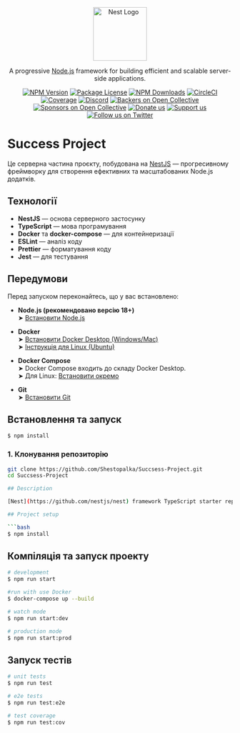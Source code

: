 <p align="center">
  <a href="http://nestjs.com/" target="blank"><img src="https://nestjs.com/img/logo-small.svg" width="120" alt="Nest Logo" /></a>
</p>

<p align="center">A progressive <a href="http://nodejs.org" target="_blank">Node.js</a> framework for building efficient and scalable server-side applications.</p>
<p align="center">
<a href="https://www.npmjs.com/~nestjscore" target="_blank"><img src="https://img.shields.io/npm/v/@nestjs/core.svg" alt="NPM Version" /></a>
<a href="https://www.npmjs.com/~nestjscore" target="_blank"><img src="https://img.shields.io/npm/l/@nestjs/core.svg" alt="Package License" /></a>
<a href="https://www.npmjs.com/~nestjscore" target="_blank"><img src="https://img.shields.io/npm/dm/@nestjs/common.svg" alt="NPM Downloads" /></a>
<a href="https://circleci.com/gh/nestjs/nest" target="_blank"><img src="https://img.shields.io/circleci/build/github/nestjs/nest/master" alt="CircleCI" /></a>
<a href="https://coveralls.io/github/nestjs/nest?branch=master" target="_blank"><img src="https://coveralls.io/repos/github/nestjs/nest/badge.svg?branch=master#9" alt="Coverage" /></a>
<a href="https://discord.gg/G7Qnnhy" target="_blank"><img src="https://img.shields.io/badge/discord-online-brightgreen.svg" alt="Discord"/></a>
<a href="https://opencollective.com/nest#backer" target="_blank"><img src="https://opencollective.com/nest/backers/badge.svg" alt="Backers on Open Collective" /></a>
<a href="https://opencollective.com/nest#sponsor" target="_blank"><img src="https://opencollective.com/nest/sponsors/badge.svg" alt="Sponsors on Open Collective" /></a>
<a href="https://paypal.me/kamilmysliwiec" target="_blank"><img src="https://img.shields.io/badge/Donate-PayPal-ff3f59.svg" alt="Donate us"/></a>
<a href="https://opencollective.com/nest#sponsor"  target="_blank"><img src="https://img.shields.io/badge/Support%20us-Open%20Collective-41B883.svg" alt="Support us"></a>
<a href="https://twitter.com/nestframework" target="_blank"><img src="https://img.shields.io/twitter/follow/nestframework.svg?style=social&label=Follow" alt="Follow us on Twitter"></a>
</p>

# Success Project

Це серверна частина проєкту, побудована на [NestJS](https://nestjs.com/) — прогресивному фреймворку для створення ефективних та масштабованих Node.js додатків.

## Технології

- **NestJS** — основа серверного застосунку  
- **TypeScript** — мова програмування  
- **Docker** та **docker-compose** — для контейнеризації  
- **ESLint** — аналіз коду  
- **Prettier** — форматування коду  
- **Jest** — для тестування

## Передумови

Перед запуском переконайтесь, що у вас встановлено:

- **Node.js (рекомендовано версію 18+)**  
  ➤ [Встановити Node.js](https://nodejs.org/)

- **Docker**  
  ➤ [Встановити Docker Desktop (Windows/Mac)](https://www.docker.com/products/docker-desktop)  
  ➤ [Інструкція для Linux (Ubuntu)](https://docs.docker.com/engine/install/ubuntu/)

- **Docker Compose**  
  ➤ Docker Compose входить до складу Docker Desktop.  
  ➤ Для Linux: [Встановити окремо](https://docs.docker.com/compose/install/)

- **Git**  
  ➤ [Встановити Git](https://git-scm.com/downloads)

## Встановлення та запуск
```bash
$ npm install
```
### 1. Клонування репозиторію

```bash
git clone https://github.com/Shestopalka/Succsess-Project.git
cd Succsess-Project

## Description

[Nest](https://github.com/nestjs/nest) framework TypeScript starter repository.

## Project setup

```bash
$ npm install
```

## Компіляція та запуск проекту

```bash
# development
$ npm run start

#run with use Docker
$ docker-compose up --build

# watch mode
$ npm run start:dev

# production mode
$ npm run start:prod
```

## Запуск тестів
```bash
# unit tests
$ npm run test

# e2e tests
$ npm run test:e2e

# test coverage
$ npm run test:cov
```

